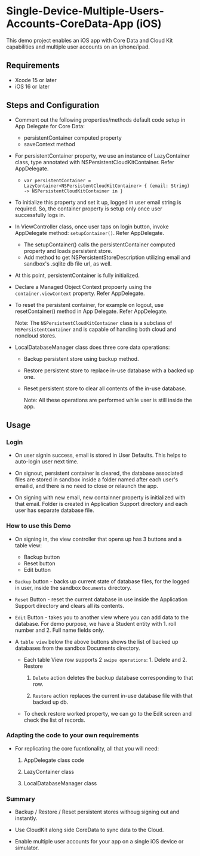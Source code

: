 # Single-Device-Multiple-Users-Accounts-CoreData-App (iOS)

This demo project enables an iOS app with Core Data and Cloud Kit capabilities and multiple user accounts on an iphone/ipad.

## Requirements

  - Xcode 15 or later
  - iOS 16 or later

## Steps and Configuration
    
  - Comment out the following properties/methods default code setup in App Delegate for Core Data:
    - persistentContainer computed property
    - saveContext method
      
  - For persistentContainer property, we use an instance of LazyContainer class, type annotated with NSPersistentCloudKitContainer. Refer AppDelegate.
     - ```var persistentContainer = LazyContainer<NSPersistentCloudKitContainer> { (email: String) -> NSPersistentCloudKitContainer in }```
   
  - To initialize this property and set it up, logged in user email string is required. So, the container property is setup only once user successfully logs in.
    
  - In ViewController class, once user taps on login button, invoke AppDelegate method: `setupContainer()`. Refer AppDelegate.
    - The setupContainer() calls the persistentContainer computed property and loads persistent store.
    - Add method to get NSPersistentStoreDescription utilizing email and sandbox's .sqlite db file url, as well.
   
  - At this point, persistentContainer is fully initialized.
    
  - Declare a Managed Object Context propoerty using the `container.viewContext` property. Refer AppDelegate.
    
  - To reset the persistent container, for example on logout, use resetContainer() method in App Delegate. Refer AppDelegate.
  
    Note: The `NSPersistentCloudKitContainer` class is a subclass of `NSPersistentContainer` and is capable of handling both cloud and noncloud stores.

  - LocalDatabaseManager class does three core data operations:
    
    - Backup persistent store using backup method.
   
    - Restore persistent store to replace in-use database with a backed up one.
   
    - Reset persistent store to clear all contents of the in-use database.
   
      Note: All these operations are performed while user is still inside the app.

## Usage

  ### Login
  
  - On user signin success, email is stored in User Defaults. This helps to auto-login user next time.
    
  - On signout, persistent container is cleared, the database associated files are stored in sandbox inside a folder named after each user's emailid, and there is no need to close or relaunch the app.
    
  - On signing with new email, new containner property is initialized with that email. Folder is created in Application Support directory and each user has separate database file.

 ### How to use this Demo

   - On signing in, the view controller that opens up has 3 buttons and a table view:
     - Backup button
     - Reset button
     - Edit button
    
   - `Backup` button - backs up current state of database files, for the logged in user, inside the sandbox `Documents` directory.

   - `Reset` Button - reset the current database in use inside the Application Support directory and clears all its contents.

   - `Edit` Button - takes you to another view where you can add data to the database. For demo purpose, we have a Student entity with 1. roll number and 2. Full name fields only.

   - A `table view` below the above buttons shows the list of backed up databases from the sandbox Documents directory.
     
     - Each table View row supports 2 `swipe operations`: 1. Delete and 2. Restore
    
       1. `Delete` action deletes the backup database corresponding to that row.
      
       2. `Restore` action replaces the current in-use database file with that backed up db.
      
     - To check restore worked property, we can go to the Edit screen and check the list of records.
    
### Adapting the code to your own requirements

  - For replicating the core fucntionality, all that you will need:
    
    1. AppDelegate class code

    2. LazyContainer class

    3. LocalDatabaseManager class
    
### Summary
  
  - Backup / Restore / Reset persistent stores withoug signing out and instantly.
  
  - Use CloudKit along side CoreData to sync data to the Cloud.

  - Enable multiple user accounts for your app on a single iOS device or simulator.

